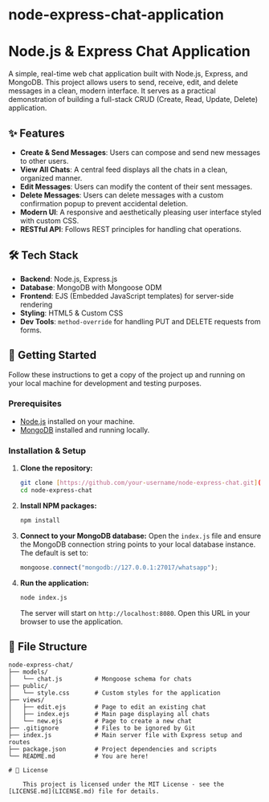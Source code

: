# node-express-chat-application

# Node.js & Express Chat Application

A simple, real-time web chat application built with Node.js, Express, and MongoDB. This project allows users to send, receive, edit, and delete messages in a clean, modern interface. It serves as a practical demonstration of building a full-stack CRUD (Create, Read, Update, Delete) application.

## ✨ Features

- **Create & Send Messages**: Users can compose and send new messages to other users.
- **View All Chats**: A central feed displays all the chats in a clean, organized manner.
- **Edit Messages**: Users can modify the content of their sent messages.
- **Delete Messages**: Users can delete messages with a custom confirmation popup to prevent accidental deletion.
- **Modern UI**: A responsive and aesthetically pleasing user interface styled with custom CSS.
- **RESTful API**: Follows REST principles for handling chat operations.

## 🛠️ Tech Stack

- **Backend**: Node.js, Express.js
- **Database**: MongoDB with Mongoose ODM
- **Frontend**: EJS (Embedded JavaScript templates) for server-side rendering
- **Styling**: HTML5 & Custom CSS
- **Dev Tools**: `method-override` for handling PUT and DELETE requests from forms.

## 🚀 Getting Started

Follow these instructions to get a copy of the project up and running on your local machine for development and testing purposes.

### Prerequisites

- [Node.js](https://nodejs.org/) installed on your machine.
- [MongoDB](https://www.mongodb.com/try/download/community) installed and running locally.

### Installation & Setup

1.  **Clone the repository:**
    ```sh
    git clone [https://github.com/your-username/node-express-chat.git](https://github.com/your-username/node-express-chat.git)
    cd node-express-chat
    ```

2.  **Install NPM packages:**
    ```sh
    npm install
    ```

3.  **Connect to your MongoDB database:**
    Open the `index.js` file and ensure the MongoDB connection string points to your local database instance. The default is set to:
    ```javascript
    mongoose.connect("mongodb://127.0.0.1:27017/whatsapp");
    ```

4.  **Run the application:**
    ```sh
    node index.js
    ```
    The server will start on `http://localhost:8080`. Open this URL in your browser to use the application.

## 📂 File Structure


    node-express-chat/
    ├── models/
    │   └── chat.js         # Mongoose schema for chats
    ├── public/
    │   └── style.css       # Custom styles for the application
    ├── views/
    │   ├── edit.ejs        # Page to edit an existing chat
    │   ├── index.ejs       # Main page displaying all chats
    │   └── new.ejs         # Page to create a new chat
    ├── .gitignore          # Files to be ignored by Git
    ├── index.js            # Main server file with Express setup and routes
    ├── package.json        # Project dependencies and scripts
    └── README.md           # You are here!

    # 📄 License

        This project is licensed under the MIT License - see the [LICENSE.md](LICENSE.md) file for details.